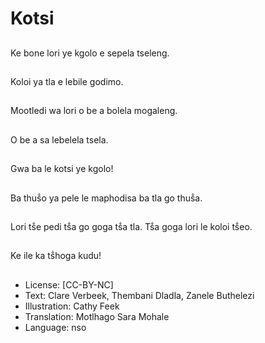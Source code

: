 # Kotsi

##
Ke bone lori ye kgolo e
sepela tseleng.

##
Koloi ya tla e lebile
godimo.

##
Mootledi wa lori o be a
bolela mogaleng.

##
O be a sa lebelela tsela.

##
Gwa ba le kotsi ye
kgolo!

##
Ba thuṧo ya pele le
maphodisa ba tla go
thuṧa.

##
Lori tṧe pedi tṧa go
goga tṧa tla. Tṧa goga
lori le koloi tṧeo.

##
Ke ile ka tṧhoga kudu!

##
* License: [CC-BY-NC]
* Text: Clare Verbeek, Thembani Dladla, Zanele Buthelezi
* Illustration: Cathy Feek
* Translation: Motlhago Sara Mohale
* Language: nso
